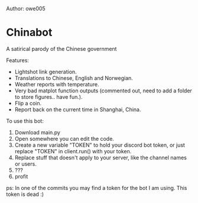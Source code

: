 Author: owe005
# Chinabot
A satirical parody of the Chinese government


Features:

- Lightshot link generation.
- Translations to Chinese, English and Norwegian.
- Weather reports with temperature.
- Very bad matplot function outputs (commented out, need to add a folder to store figures.. have fun.).
- Flip a coin.
- Report back on the current time in Shanghai, China.



To use this bot:

1. Download main.py
2. Open somewhere you can edit the code.
3. Create a new variable "TOKEN" to hold your discord bot token, or just replace "TOKEN" in client.run() with your token.
4. Replace stuff that doesn't apply to your server, like the channel names or users.
5. ???
6. profit


ps: In one of the commits you may find a token for the bot I am using. This token is dead :)
